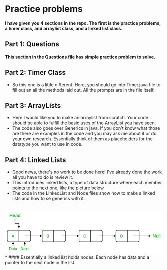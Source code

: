 # Practice problems

#### I have given you 4 sections in the repo. The first is the practice problems, a timer class, and arraylist class, and a linked list class.
## Part 1: Questions
#### This section in the Questions file has simple practice problem to solve.

## Part 2: Timer Class
* So this one is a little different. Here, you should go into Timer.java file to fill out an all the methods laid out. All the prompts are in the file itself.

## Part 3: ArrayLists
* Here I would like you to make an arraylist from scratch. Your code should be able to fulfill the basic uses of the ArrayList you have seen.
* The code also goes over Generics in java. If you don't know what those are there are examples in the code and you may ask me about it or do your own research. Essentially think of them as placeholders for the datatype you want to use in code.

## Part 4: Linked Lists
* Good news, there's no work to be done here! I've already done the work all you have to do is review it.
* This introduces linked lists, a type of data structure where each member points to the next one, like the picture below
* The code in the LinkedList and Node files show how to make a linked lists and how to se generics with it.
<br>
<img src="src/image/linked.png">
<br>
* #### Essentially a linked list holds nodes. Each node has data and a pointer to the next node in the list. 

